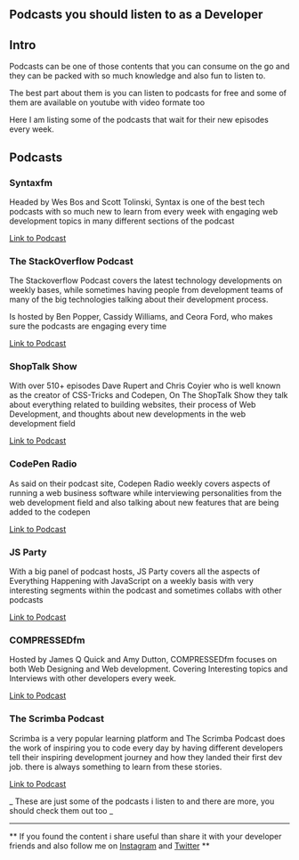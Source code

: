 ## Podcasts you should listen to as a Developer

## Intro

Podcasts can be one of those contents that you can consume on the go and they can be packed with so much knowledge and also fun to listen to.

The best part about them is you can listen to podcasts for free and some of them are available on youtube with video formate too

Here I am listing some of the podcasts that wait for their new episodes every week.

## Podcasts

### Syntaxfm

Headed by Wes Bos and Scott Tolinski, Syntax is one of the best tech podcasts with so much new to learn from every week with engaging web development topics in many different sections of the podcast

[Link to Podcast](https://open.spotify.com/show/4kYCRYJ3yK5DQbP5tbfZby)

### The StackOverflow Podcast 

The Stackoverflow Podcast covers the latest technology developments on weekly bases, while sometimes having people from development teams of many of the big technologies talking about their development process.

Is hosted by Ben Popper, Cassidy Williams, and Ceora Ford, who makes sure the podcasts are engaging every time

[Link to Podcast](https://open.spotify.com/show/0e5eoM6w7eW9Wu7wMA04Tr)


### ShopTalk Show

With over 510+ episodes Dave Rupert and Chris Coyier who is well known as the creator of CSS-Tricks and Codepen, On The ShopTalk Show they talk about everything related to building websites, their process of Web Development, and thoughts about new developments in the web development field

[Link to Podcast](https://open.spotify.com/show/2PUoQB330ft0sTzSNoCPrH)
 

### CodePen Radio

As said on their podcast site, Codepen Radio weekly covers  aspects of running a web business software while interviewing personalities from the web development field and also talking about new features that are being added to the codepen

[Link to Podcast](https://open.spotify.com/show/3bw3W59a83518ciCd3ehZV)


### JS Party

With a big panel of podcast hosts, JS Party covers all the aspects of Everything Happening with JavaScript on a weekly basis with very interesting segments within the podcast and sometimes collabs with other podcasts

[Link to Podcast](https://open.spotify.com/show/2ySVrxGkN6n6frMTo9Nsrt)


### COMPRESSEDfm

Hosted by James Q Quick and Amy Dutton, COMPRESSEDfm focuses on both Web Designing and Web development. Covering Interesting topics and Interviews with other developers every week.

[Link to Podcast](https://open.spotify.com/show/7Er1m8VEzRNu59ZhaS18WY)


### The Scrimba Podcast

Scrimba is a very popular learning platform and The Scrimba Podcast does the work of inspiring you to code every day by having different developers tell their inspiring development journey and how they landed their first dev job. there is always something to learn from these stories.

[Link to Podcast](https://open.spotify.com/show/1oJamVudy2v3oSJTejUyus)


_ These are just some of the podcasts i listen to and there are more, you should check them out too _

___

** If you found the content i share useful than share it with your developer friends and also follow me on [Instagram](https://www.instagram.com/gaurav_vaala/) and [Twitter](https://twitter.com/gaurav_vaala) **